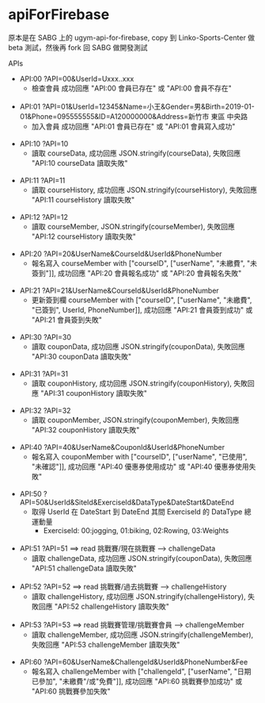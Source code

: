 # apiForFirebase
原本是在 SABG 上的 ugym-api-for-firebase, copy 到 Linko-Sports-Center 做 beta 測試，然後再 fork 回 SABG 做開發測試

APIs <br>
  * API:00 ?API=00&UserId=Uxxx..xxx 
    * 檢查會員 成功回應 "API:00 會員已存在" 或 "API:00 會員不存在" 
    <br>
  * API:01 ?API=01&UserId=12345&Name=小王&Gender=男&Birth=2019-01-01&Phone=095555555&ID=A120000000&Address=新竹市 東區 中央路
    * 加入會員 成功回應 "API:01 會員已存在" 或 "API:01 會員寫入成功"
    <br>
  * API:10 ?API=10
    * 讀取 courseData, 成功回應 JSON.stringify(courseData), 失敗回應 "API:10 courseData 讀取失敗"
    <br>
  * API:11 ?API=11
    * 讀取 courseHistory, 成功回應 JSON.stringify(courseHistory), 失敗回應 "API:11 courseHistory 讀取失敗"
    <br>
  * API:12 ?API=12
    * 讀取 courseMember, JSON.stringify(courseMember), 失敗回應 "API:12 courseHistory 讀取失敗"
    <br>
  * API:20 ?API=20&UserName&CourseId&UserId&PhoneNumber
    * 報名寫入 courseMember with  ["courseID", ["userName", "未繳費", "未簽到"]], 成功回應 "API:20 會員報名成功" 或 "API:20 會員報名失敗"
    <br>
  * API:21 ?API=21&UserName&CourseId&UserId&PhoneNumber
    * 更新簽到欄 courseMember with  ["courseID", ["userName", "未繳費", "已簽到", UserId, PhoneNumber]], 成功回應 "API:21 會員簽到成功" 或 "API:21 會員簽到失敗"
    <br>
  * API:30 ?API=30
    * 讀取 couponData, 成功回應 JSON.stringify(couponData), 失敗回應 "API:30 couponData 讀取失敗"
    <br>
  * API:31 ?API=31
    * 讀取 couponHistory, 成功回應 JSON.stringify(couponHistory), 失敗回應 "API:31 couponHistory 讀取失敗"
    <br>
  * API:32 ?API=32
    * 讀取 couponMember, JSON.stringify(couponMember), 失敗回應 "API:32 couponHistory 讀取失敗"
    <br>
  * API:40 ?API=40&UserName&CouponId&UserId&PhoneNumber
    * 報名寫入 couponMember with  ["courseID", ["userName", "已使用", "未確認"]], 成功回應 "API:40 優惠券使用成功" 或 "API:40 優惠券使用失敗"
    <br>
  * API:50 ?API=50&UserId&SiteId&ExerciseId&DataType&DateStart&DateEnd
    * 取得 UserId 在 DateStart 到 DateEnd 其間 ExerciseId 的 DataType 總運動量
      * ExerciseId: 00:jogging, 01:biking, 02:Rowing, 03:Weights
    <br>
  * API:51 ?API=51 ==> read 挑戰賽/現在挑戰賽 --> challengeData
    * 讀取 challengeData, 成功回應 JSON.stringify(couponData), 失敗回應 "API:51 challengeData 讀取失敗"
    <br>
  * API:52 ?API=52 ==> read 挑戰賽/過去挑戰賽 --> challengeHistory
    * 讀取 challengeHistory, 成功回應 JSON.stringify(challengeHistory), 失敗回應 "API:52 challengeHistory 讀取失敗"
    <br>  
  * API:53 ?API=53 ==> read 挑戰賽管理/挑戰賽會員 --> challengeMember 
    * 讀取 challengeMember, 成功回應 JSON.stringify(challengeMember), 失敗回應 "API:53 challengeMember 讀取失敗"
    <br> 
  * API:60 ?API=60&UserName&ChallengeId&UserId&PhoneNumber&Fee
    * 報名寫入 challengeMember with  ["challengeId", ["userName", "日期 已參加", "未繳費"/或"免費"]], 成功回應 "API:60 挑戰賽參加成功" 或 "API:60 挑戰賽參加失敗"
    <br>    